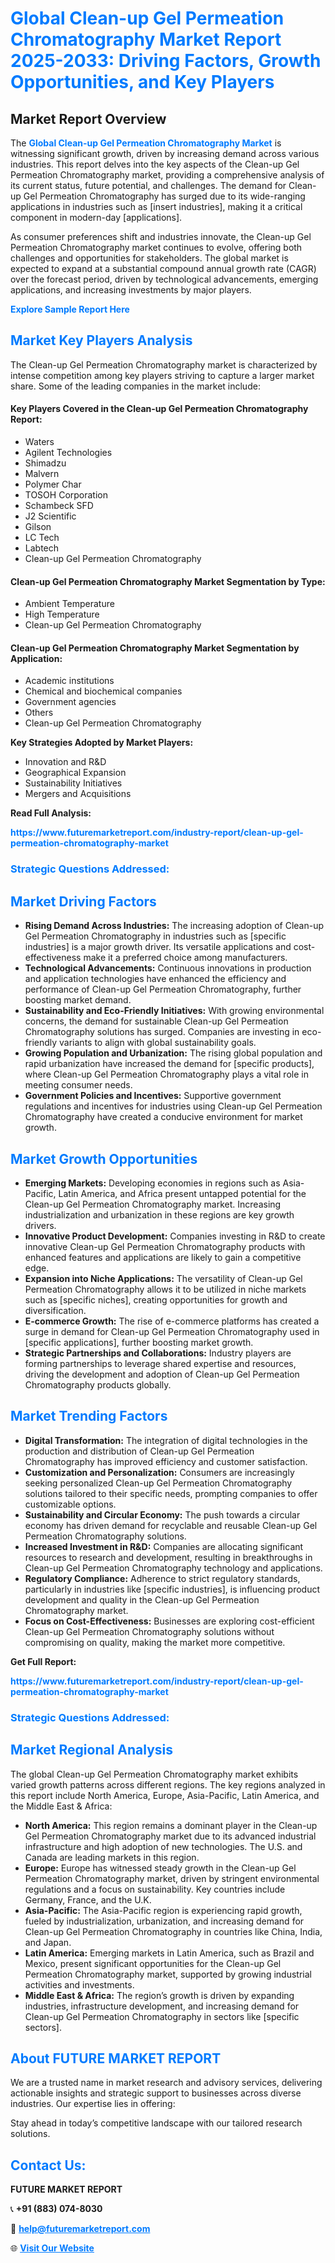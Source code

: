<h1 style="color: #007BFF;">Global Clean-up Gel Permeation Chromatography Market Report 2025-2033: Driving Factors, Growth Opportunities, and Key Players</h1>

<section id="overview">
<h2>Market Report Overview</h2>
<p>The <a href="https://www.futuremarketreport.com/industry-report/clean-up-gel-permeation-chromatography-market" style="color: #007BFF; text-decoration: none;"><strong>Global Clean-up Gel Permeation Chromatography Market</strong></a> is witnessing significant growth, driven by increasing demand across various industries. This report delves into the key aspects of the Clean-up Gel Permeation Chromatography market, providing a comprehensive analysis of its current status, future potential, and challenges. The demand for Clean-up Gel Permeation Chromatography has surged due to its wide-ranging applications in industries such as [insert industries], making it a critical component in modern-day [applications].</p>
<p>As consumer preferences shift and industries innovate, the Clean-up Gel Permeation Chromatography market continues to evolve, offering both challenges and opportunities for stakeholders. The global market is expected to expand at a substantial compound annual growth rate (CAGR) over the forecast period, driven by technological advancements, emerging applications, and increasing investments by major players.</p>
</section>

<section id="overview">
<p><a href="https://www.futuremarketreport.com/request-sample/reportId=110318" style="color: #007BFF; text-decoration: none;"><strong>Explore Sample Report Here</strong></a></p>
</section>

<section id="key-players">
<h2 style="color: #007BFF;">Market Key Players Analysis</h2>
<p>The Clean-up Gel Permeation Chromatography market is characterized by intense competition among key players striving to capture a larger market share. Some of the leading companies in the market include:</p>
<h4>Key Players Covered in the Clean-up Gel Permeation Chromatography Report:</h4>
<ul><li>Waters</li><li>Agilent Technologies</li><li>Shimadzu</li><li>Malvern</li><li>Polymer Char</li><li>TOSOH Corporation</li><li>Schambeck SFD</li><li>J2 Scientific</li><li>Gilson</li><li>LC Tech</li><li>Labtech</li><li>Clean-up Gel Permeation Chromatography</li></ul>
<h4>Clean-up Gel Permeation Chromatography Market Segmentation by Type:</h4>
<ul><li>Ambient Temperature</li><li>High Temperature</li><li>Clean-up Gel Permeation Chromatography</li></ul>

<h4>Clean-up Gel Permeation Chromatography Market Segmentation by Application:</h4>
<ul><li>Academic institutions</li><li>Chemical and biochemical companies</li><li>Government agencies</li><li>Others</li><li>Clean-up Gel Permeation Chromatography</li></ul>
<p><strong>Key Strategies Adopted by Market Players:</strong></p>
<ul>
<li>Innovation and R&D</li>
<li>Geographical Expansion</li>
<li>Sustainability Initiatives</li>
<li>Mergers and Acquisitions</li>
</ul>
</section>

<section>
<p><strong>Read Full Analysis: </strong></p><a href="https://www.futuremarketreport.com/industry-report/clean-up-gel-permeation-chromatography-market" style="color: #007BFF; text-decoration: none;"><strong>https://www.futuremarketreport.com/industry-report/clean-up-gel-permeation-chromatography-market</strong></a>
<h3 style="color: #007BFF;">Strategic Questions Addressed:</h3>
</section>

<section id="driving-factors">
<h2 style="color: #007BFF;">Market Driving Factors</h2>
<ul>
<li><strong>Rising Demand Across Industries:</strong> The increasing adoption of Clean-up Gel Permeation Chromatography in industries such as [specific industries] is a major growth driver. Its versatile applications and cost-effectiveness make it a preferred choice among manufacturers.</li>
<li><strong>Technological Advancements:</strong> Continuous innovations in production and application technologies have enhanced the efficiency and performance of Clean-up Gel Permeation Chromatography, further boosting market demand.</li>
<li><strong>Sustainability and Eco-Friendly Initiatives:</strong> With growing environmental concerns, the demand for sustainable Clean-up Gel Permeation Chromatography solutions has surged. Companies are investing in eco-friendly variants to align with global sustainability goals.</li>
<li><strong>Growing Population and Urbanization:</strong> The rising global population and rapid urbanization have increased the demand for [specific products], where Clean-up Gel Permeation Chromatography plays a vital role in meeting consumer needs.</li>
<li><strong>Government Policies and Incentives:</strong> Supportive government regulations and incentives for industries using Clean-up Gel Permeation Chromatography have created a conducive environment for market growth.</li>
</ul>
</section>

<section id="growth-opportunities">
<h2 style="color: #007BFF;">Market Growth Opportunities</h2>
<ul>
<li><strong>Emerging Markets:</strong> Developing economies in regions such as Asia-Pacific, Latin America, and Africa present untapped potential for the Clean-up Gel Permeation Chromatography market. Increasing industrialization and urbanization in these regions are key growth drivers.</li>
<li><strong>Innovative Product Development:</strong> Companies investing in R&D to create innovative Clean-up Gel Permeation Chromatography products with enhanced features and applications are likely to gain a competitive edge.</li>
<li><strong>Expansion into Niche Applications:</strong> The versatility of Clean-up Gel Permeation Chromatography allows it to be utilized in niche markets such as [specific niches], creating opportunities for growth and diversification.</li>
<li><strong>E-commerce Growth:</strong> The rise of e-commerce platforms has created a surge in demand for Clean-up Gel Permeation Chromatography used in [specific applications], further boosting market growth.</li>
<li><strong>Strategic Partnerships and Collaborations:</strong> Industry players are forming partnerships to leverage shared expertise and resources, driving the development and adoption of Clean-up Gel Permeation Chromatography products globally.</li>
</ul>
</section>

<section id="trending-factors">
<h2 style="color: #007BFF;">Market Trending Factors</h2>
<ul>
<li><strong>Digital Transformation:</strong> The integration of digital technologies in the production and distribution of Clean-up Gel Permeation Chromatography has improved efficiency and customer satisfaction.</li>
<li><strong>Customization and Personalization:</strong> Consumers are increasingly seeking personalized Clean-up Gel Permeation Chromatography solutions tailored to their specific needs, prompting companies to offer customizable options.</li>
<li><strong>Sustainability and Circular Economy:</strong> The push towards a circular economy has driven demand for recyclable and reusable Clean-up Gel Permeation Chromatography solutions.</li>
<li><strong>Increased Investment in R&D:</strong> Companies are allocating significant resources to research and development, resulting in breakthroughs in Clean-up Gel Permeation Chromatography technology and applications.</li>
<li><strong>Regulatory Compliance:</strong> Adherence to strict regulatory standards, particularly in industries like [specific industries], is influencing product development and quality in the Clean-up Gel Permeation Chromatography market.</li>
<li><strong>Focus on Cost-Effectiveness:</strong> Businesses are exploring cost-efficient Clean-up Gel Permeation Chromatography solutions without compromising on quality, making the market more competitive.</li>
</ul>
</section>

<section>
<p><strong>Get Full Report: </strong></p><a href="https://www.futuremarketreport.com/industry-report/clean-up-gel-permeation-chromatography-market" style="color: #007BFF; text-decoration: none;"><strong>https://www.futuremarketreport.com/industry-report/clean-up-gel-permeation-chromatography-market</strong></a>
<h3 style="color: #007BFF;">Strategic Questions Addressed:</h3>
</section>


<section id="regional-analysis">
<h2 style="color: #007BFF;">Market Regional Analysis</h2>
<p>The global Clean-up Gel Permeation Chromatography market exhibits varied growth patterns across different regions. The key regions analyzed in this report include North America, Europe, Asia-Pacific, Latin America, and the Middle East & Africa:</p>
<ul>
<li><strong>North America:</strong> This region remains a dominant player in the Clean-up Gel Permeation Chromatography market due to its advanced industrial infrastructure and high adoption of new technologies. The U.S. and Canada are leading markets in this region.</li>
<li><strong>Europe:</strong> Europe has witnessed steady growth in the Clean-up Gel Permeation Chromatography market, driven by stringent environmental regulations and a focus on sustainability. Key countries include Germany, France, and the U.K.</li>
<li><strong>Asia-Pacific:</strong> The Asia-Pacific region is experiencing rapid growth, fueled by industrialization, urbanization, and increasing demand for Clean-up Gel Permeation Chromatography in countries like China, India, and Japan.</li>
<li><strong>Latin America:</strong> Emerging markets in Latin America, such as Brazil and Mexico, present significant opportunities for the Clean-up Gel Permeation Chromatography market, supported by growing industrial activities and investments.</li>
<li><strong>Middle East & Africa:</strong> The region’s growth is driven by expanding industries, infrastructure development, and increasing demand for Clean-up Gel Permeation Chromatography in sectors like [specific sectors].</li>
</ul>
</section>

<footer>
<h2 style="color: #007BFF;">About FUTURE MARKET REPORT</h2>
<p>We are a trusted name in market research and advisory services, delivering actionable insights and strategic support to businesses across diverse industries. Our expertise lies in offering:</p>

<p>Stay ahead in today’s competitive landscape with our tailored research solutions.</p>

<h2 style="color: #007BFF;">Contact Us:</h2>
<p><strong>FUTURE MARKET REPORT</strong></p>
<p>📞 <strong>+91 (883) 074-8030</strong></p>
<p>📧 <strong><a href="mailto:help@futuremarketreport.com" style="color: #007BFF;">help@futuremarketreport.com</a></strong></p>
<p>🌐 <strong><a href="https://www.futuremarketreport.com/" style="color: #007BFF;">Visit Our Website</a></strong></p>
</footer>